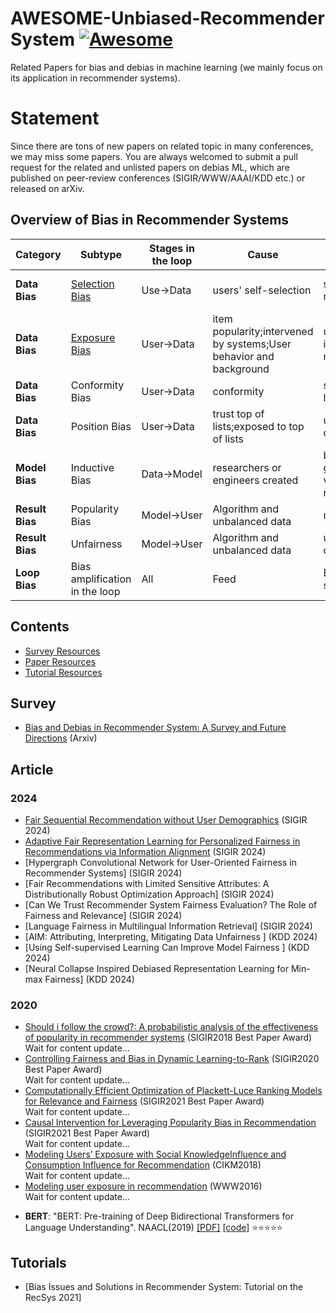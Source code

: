 # AWESOME-Unbiased-Recommender System [![Awesome](https://awesome.re/badge.svg)](https://awesome.re)
Related Papers for bias and debias in machine learning (we mainly focus on its application in recommender systems).

# Statement
Since there are tons of new papers on related topic in many conferences, we may miss some papers.
You are always welcomed to submit a pull request for the related and unlisted papers on debias ML, which are published on peer-review conferences (SIGIR/WWW/AAAI/KDD etc.) or released on arXiv.

## Overview of Bias in Recommender Systems

|Category|Subtype|Stages in the loop|Cause|Effect|Major Solutions|
|---|---|---|---|---|---|
|**Data Bias**|<a href="#SB">Selection Bias</a>|Use→Data|users' self-selection|skewed observed rating distribution|Data Imputation;Propensity Score;Joint Generative  Model;Doubly Robust Model|
|**Data Bias**|<a href="#EB">Exposure  Bias</a>|User→️Data|item popularity;intervened by systems;User behavior and background|unobserved  interactions do not mean negative|Giving confidence weights by heuristic, sampling or exposure-based model;Propensity score;Causality-based Model|
|**Data Bias**|Conformity Bias|User→️Data|conformity|skewed interaction labels|Modeling social or popularity effect|
|**Data Bias**|Position Bias|User→️Data|trust top of lists;exposed to top of lists|unreliable positive data|click models;Propensity Score;Trust-aware Model|
|**Model Bias**|Inductive Bias|Data→️Model|researchers  or engineers created|better generalization,lower variance or faster recommendation|-|
|**Result Bias**|Popularity Bias|Model→️User|Algorithm and unbalanced data|matthew effect|Regularization;Adversarial Learning;Causal graph|
|**Result Bias**|Unfairness|Model→️User|Algorithm and unbalanced data|unfairness for certain groups|ReBalancing;regularization;Adversarial Learning;Causal Modeling|
|**Loop Bias**|Bias amplification in the loop|All|Feed|Enhance and spread bias|Break the loop by collecting random data or using reinforcement learning|

## Contents

- <a href="#Survey"> Survey Resources</a><br>
- <a href="#Papers"> Paper Resources</a><br>
- <a href="#Tutorials"> Tutorial Resources</a><br>


<a id='Survey'></a>
## Survey
* [Bias and Debias in Recommender System: A Survey and Future Directions](https://arxiv.org/abs/2010.03240) (Arxiv)

<a id='Papers'></a>
## Article
### 2024
* [Fair Sequential Recommendation without User Demographics](https://dl.acm.org/doi/pdf/10.1145/3626772.3657703) (SIGIR 2024)
* [Adaptive Fair Representation Learning for Personalized Fairness in Recommendations via Information Alignment](https://arxiv.org/abs/2404.07494) (SIGIR 2024)
* [Hypergraph Convolutional Network for User-Oriented Fairness in Recommender Systems] (SIGIR 2024)
* [Fair Recommendations with Limited Sensitive Attributes: A Distributionally Robust Optimization Approach] (SIGIR 2024)
* [Can We Trust Recommender System Fairness Evaluation? The Role of Fairness and Relevance] (SIGIR 2024)
* [Language Fairness in Multilingual Information Retrieval] (SIGIR 2024)
* [AIM: Attributing, Interpreting, Mitigating Data Unfairness
] (KDD 2024) 
* [Using Self-supervised Learning Can Improve Model Fairness
] (KDD 2024)
* [Neural Collapse Inspired Debiased Representation Learning for Min-max Fairness] (KDD 2024)
### 2020
* [Should i follow the crowd?: A probabilistic analysis of the effectiveness of popularity in recommender systems](https://dl.acm.org/doi/10.1145/3209978.3210014) (SIGIR2018 Best Paper Award) <br/> Wait for content update...
* [Controlling Fairness and Bias in Dynamic Learning-to-Rank](http://www.cs.cornell.edu/people/tj/publications/morik_etal_20a.pdf) (SIGIR2020 Best Paper Award) <br/> Wait for content update...
* [Computationally Efficient Optimization of Plackett-Luce Ranking Models for Relevance and Fairness](https://arxiv.org/abs/2105.00855) (SIGIR2021 Best Paper Award) <br/> Wait for content update...
* [Causal Intervention for Leveraging Popularity Bias in Recommendation](https://arxiv.org/abs/2105.06067) (SIGIR2021 Best Paper Award) <br/> Wait for content update...
* [Modeling Users’ Exposure with Social KnowledgeInfluence and Consumption Influence for Recommendation](https://dl.acm.org/doi/10.1145/3269206.3271742) (CIKM2018) <br/> Wait for content update...
* [Modeling user exposure in recommendation](https://arxiv.org/abs/1510.07025) (WWW2016) <br/> Wait for content update...

<a id='SB'></a>
* **BERT**: "BERT: Pre-training of Deep Bidirectional Transformers for Language Understanding". NAACL(2019) [[PDF]](https://www.aclweb.org/anthology/N19-1423) [[code]](https://github.com/google-research/bert) :star::star::star::star::star:

<a id='Tutorials'></a>
## Tutorials
* [Bias Issues and Solutions in Recommender System: Tutorial on the RecSys 2021]
